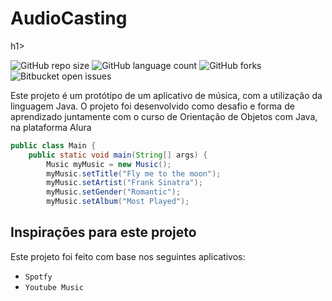 <h1> AudioCasting </h1>h1>

![GitHub repo size](https://img.shields.io/github/repo-size/Uxtraordinario/AudioCasting?style=for-the-badge)
![GitHub language count](https://img.shields.io/github/languages/count/Uxtraordinario/AudioCasting?style=for-the-badge)
![GitHub forks](https://img.shields.io/github/forks/Uxtraordinario/AudioCasting?style=for-the-badge)
![Bitbucket open issues](https://img.shields.io/bitbucket/issues/Uxtraordinario/AudioCasting?style=for-the-badge)


<p size:"70px" > Este projeto é um protótipo de um aplicativo de música, com a utilização da linguagem Java.
O projeto foi desenvolvido como desafio e forma de aprendizado juntamente com o curso de Orientação de Objetos com Java, na plataforma Alura</p>

```java
public class Main {
    public static void main(String[] args) {
        Music myMusic = new Music();
        myMusic.setTitle("Fly me to the moon");
        myMusic.setArtist("Frank Sinatra");
        myMusic.setGender("Romantic");
        myMusic.setAlbum("Most Played");
```

## Inspirações para este projeto

Este projeto foi feito com base nos seguintes aplicativos:

- `Spotfy`
- `Youtube Music`

